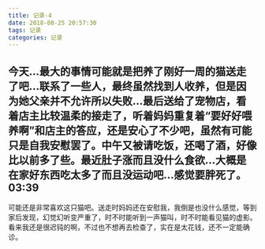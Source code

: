 ```yaml
---
title: 记录-4
date: 2018-08-25 20:57:30
tags: 记录
categories: 记录
---
```

今天…最大的事情可能就是把养了刚好一周的猫送走了吧…联系了一些人，最终虽然找到人收养，但是因为她父亲并不允许所以失败…最后送给了宠物店，看着店主比较温柔的接走了，听着妈妈重复着“要好好喂养啊”和店主的答应，还是安心了不少吧，虽然有可能只是自我安慰罢了。中午又被请吃饭，还喝了酒，好像比以前多了些。最近肚子涨而且没什么食欲…大概是在家好东西吃太多了而且没运动吧…感觉要胖死了。
03:39
---
可能还是非常喜欢这只猫吧。送走时妈妈还在安慰我，我倒是也没什么感觉，等到家后发现，幻觉幻听变严重了，时不时能听到一声猫叫，时不时能看见猫的虚影。看来我还是很迟钝的啊，不过也不想再去检查了，实在是太花钱，还不一定能确诊。